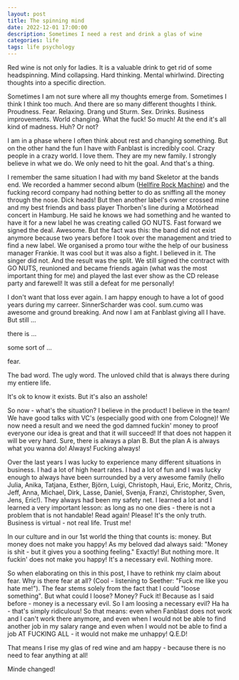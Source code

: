 ```yaml
---
layout: post
title: The spinning mind
date: 2022-12-01 17:00:00
description: Sometimes I need a rest and drink a glas of wine
categories: life
tags: life psychology 
---
```


Red wine is not only for ladies. It is a valuable drink to get rid of some headspinning. Mind collapsing. Hard thinking. Mental whirlwind. Directing thoughts into a specific direction.

Sometimes I am not sure where all my thoughts emerge from. Sometimes I think I think too much. And there are so many different thoughts I think. Proudness. Fear. Relaxing. Drang und Sturm. Sex. Drinks. Business improvements. World changing. What the fuck! So much! At the end it's all kind of madness. Huh? Or not?

I am in a phase where I often think about rest and changing something. But on the other hand the fun I have with Fanblast is incredibly cool. Crazy people in a crazy world. I love them. They are my new family. I strongly believe in what we do. We only need to hit the goal. And that's a thing.

I remember the same situation I had with my band Skeletor at the bands end. We recorded a hammer second album ([Hellfire Rock Machine](https://soundcloud.com/andreas-wenk-1/sets/skeletor-hellfire-rock-machine)) and the fucking record company had nothing better to do as sniffing all the money through the nose. Dick heads! But then another label's owner crossed mine and my best friends and bass player Thorben's line during a Motörhead concert in Hamburg. He said he knows we had something and he wanted to have it for a new label he was creating called GO NUTS. Fast forward we signed the deal. Awesome. But the fact was this: the band did not exist anymore because two years before I took over the management and tried to find a new label. We organised a promo tour withe the help of our business manager Frankie. It was cool but it was also a fight. I believed in it. The singer did not. And the result was the split. We still signed the contract with GO NUTS, reunioned and became friends again (what was the most important thing for me) and played the last ever show as the CD release party and farewell! It was still a defeat for me personally!

I don't want that loss ever again. I am happy enough to have a lot of good years during my carreer. SinnerScharder was cool. sum.cumo was awesome and ground breaking. And now I am at Fanblast giving all I have. But still ...

there is ... 

some sort of ...

fear.

The bad word. The ugly word. The unloved child that is always there during my entiere life. 

It's ok to know it exists. But it's also an asshole! 

So now - what's the situation? I believe in the product! I believe in the team! We have good talks with VC's (especially good with one from Cologne)! We now need a result and we need the god damned fuckin' money to proof everyone our idea is great and that it will succeed! If that does not happen it will be very hard. Sure, there is always a plan B. But the plan A is always what you wanna do! Always! Fucking always!

Over the last years I was lucky to experience many different situations in business. I had a lot of high heart rates. I had a lot of fun and I was lucky enough to always have been surrounded by a very awesome family (hello Julia, Anika, Tatjana, Esther, Björn, Luigi, Christoph, Haui, Eric, Moritz, Chris, Jeff, Anna, Michael, Dirk, Lasse, Daniel, Svenja, Franzi, Christopher, Sven, Jens, Eric!). They always had been my safety net. I learned a lot and I learned a very important lesson: as long as no one dies - there is not a problem that is not handable! Read again! Please! It's the only truth. Business is virtual - not real life. Trust me!

In our culture and in our 1st world the thing that counts is: money. But money does not make you happy! As my beloved dad always said: "Money is shit - but it gives you a soothing feeling." Exactly! But nothing more. It fuckin' does not make you happy! It's a necessary evil. Nothing more. 

So when elaborating on this in this post, I have to rethink my claim about fear. Why is there fear at all? (Cool - listening to Seether: "Fuck me like you hate me!"). The fear stems solely from the fact that I could "loose something". But what could I loose? Money? Fuck it! Because as I said before - money is a necessary evil. So I am loosing a necessary evil? Ha ha - that's simply ridiculous! So that means: even when Fanblast does not work and I can't work there anymore, and even when I would not be able to find another job in my salary range and even when I would not be able to find a job AT FUCKING ALL - it would not make me unhappy! Q.E.D!

That means I rise my glas of red wine and am happy - because there is no need to fear anything at all! 

Minde changed! 

